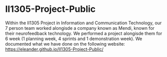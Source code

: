 # II1305-Project-Public

Within the II1305 Project in Information and Communication Technology, our 7 person team worked alongisde a company known as Mendi, known for their neurofeedback technology. We performed a project alongisde them for 6 week (1 planning week, 4 sprints and 1 demonstration week).
We documented what we have done on the following website:  
https://eleander.github.io/II1305-Project-Public/
